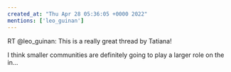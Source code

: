 ```yaml
---
created_at: "Thu Apr 28 05:36:05 +0000 2022"
mentions: ['leo_guinan']
---
```


RT @leo_guinan: This is a really great thread by Tatiana!

I think smaller communities are definitely going to play a larger role on the in…